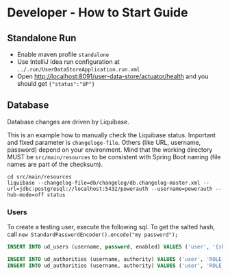 # Developer - How to Start Guide


## Standalone Run

- Enable maven profile `standalone`
- Use IntelliJ Idea run configuration at `../.run/UserDataStoreApplication.run.xml`
- Open [http://localhost:8091/user-data-store/actuator/health](http://localhost:8091/user-data-store/actuator/health) and you should get `{"status":"UP"}`


## Database

Database changes are driven by Liquibase.

This is an example how to manually check the Liquibase status.
Important and fixed parameter is `changeloge-file`.
Others (like URL, username, password) depend on your environment.
Mind that the working directory MUST be `src/main/resources` to be consistent with Spring Boot naming (file names are part of the checksum).

```shell
cd src/main/resources
liquibase --changelog-file=db/changelog/db.changelog-master.xml --url=jdbc:postgresql://localhost:5432/powerauth --username=powerauth --hub-mode=off status
```


### Users

To create a testing user, execute the following sql.
To get the salted hash, call `new StandardPasswordEncoder().encode("my password");` 

```sql
INSERT INTO ud_users (username, password, enabled) VALUES ('user', '{sha256}48c13b0404540c2f2b0952ab4580f82213605e0aed7edf8979addeddfd9a3e70185688cdcdb9b3dc', true);

INSERT INTO ud_authorities (username, authority) VALUES ('user', 'ROLE_READ');
INSERT INTO ud_authorities (username, authority) VALUES ('user', 'ROLE_WRITE');
```
